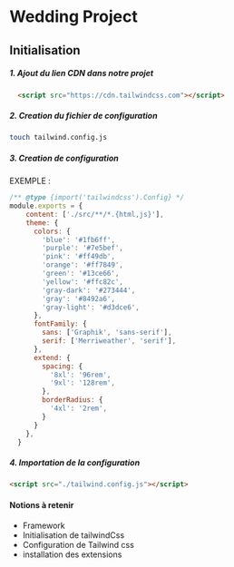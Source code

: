 # Wedding Project

## Initialisation 
##### 1. Ajout du lien CDN dans notre projet 

```html
  <script src="https://cdn.tailwindcss.com"></script>
```
##### 2. Creation du fichier de configuration

```bash 
touch tailwind.config.js
```
##### 3. Creation de configuration 
EXEMPLE : 

```js 
/** @type {import('tailwindcss').Config} */
module.exports = {
    content: ['./src/**/*.{html,js}'],
    theme: {
      colors: {
        'blue': '#1fb6ff',
        'purple': '#7e5bef',
        'pink': '#ff49db',
        'orange': '#ff7849',
        'green': '#13ce66',
        'yellow': '#ffc82c',
        'gray-dark': '#273444',
        'gray': '#8492a6',
        'gray-light': '#d3dce6',
      },
      fontFamily: {
        sans: ['Graphik', 'sans-serif'],
        serif: ['Merriweather', 'serif'],
      },
      extend: {
        spacing: {
          '8xl': '96rem',
          '9xl': '128rem',
        },
        borderRadius: {
          '4xl': '2rem',
        }
      }
    },
  }
```

##### 4. Importation de la configuration

```html 
<script src="./tailwind.config.js"></script>
```

#### Notions à retenir 
- Framework 
- Initialisation de tailwindCss 
- Configuration de Tailwind css 
- installation des extensions 